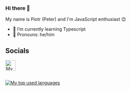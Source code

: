 ### Hi there 👋
My name is Piotr (Peter) and I'm JavaScript enthusiast 😊

- 🌱 I’m currently learning Typescript
- 🌈 Pronouns: he/him

## Socials
<a href="https://www.youtube.com/channel/UCxQyAwqs_qdLY9oZDmI7adg"><img width="32px" src="https://upload.wikimedia.org/wikipedia/commons/thumb/0/09/YouTube_full-color_icon_%282017%29.svg/1920px-YouTube_full-color_icon_%282017%29.svg.png" alt="My Youtube"></a>
##
<a href="https://github.com/anuraghazra/github-readme-stats"><img alt="My top used languages" src="https://github-readme-stats.vercel.app/api/top-langs/?username=Pomierski"><a/>

